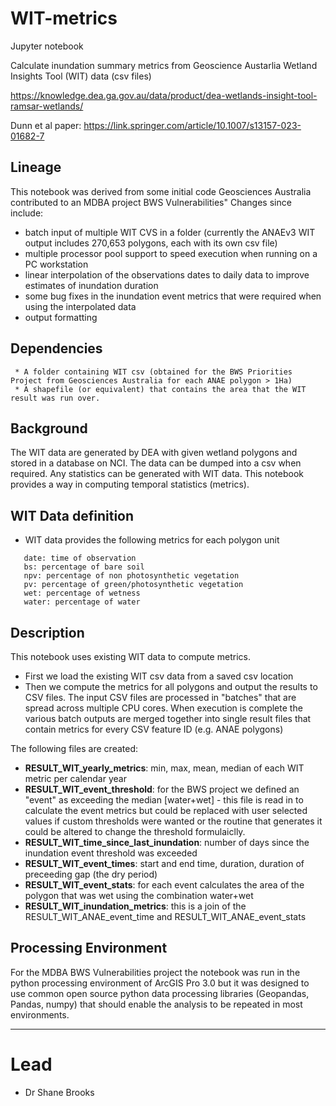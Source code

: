 # WIT-metrics

Jupyter notebook

Calculate inundation summary metrics from Geoscience Austarlia Wetland Insights Tool (WIT) data (csv files)

https://knowledge.dea.ga.gov.au/data/product/dea-wetlands-insight-tool-ramsar-wetlands/

Dunn et al paper:  https://link.springer.com/article/10.1007/s13157-023-01682-7

## Lineage

This notebook was derived from some initial code Geosciences Australia contributed to an MDBA project BWS Vulnerabilities"
Changes since include:
* batch input of multiple WIT CVS in a folder (currently the ANAEv3 WIT output includes 270,653 polygons, each with its own csv file)
* multiple processor pool support to speed execution when running on a PC workstation
* linear interpolation of the observations dates to daily data to improve estimates of inundation duration
* some bug fixes in the inundation event metrics that were required when using the interpolated data
* output formatting

## Dependencies
     * A folder containing WIT csv (obtained for the BWS Priorities Project from Geosciences Australia for each ANAE polygon > 1Ha)
     * A shapefile (or equivalent) that contains the area that the WIT result was run over.
  
     
## Background
The WIT data are generated by DEA with given wetland polygons and stored in a database on NCI. The data can be dumped into a csv when required. Any statistics can be generated with WIT data. This notebook provides a way in computing temporal statistics (metrics).

## WIT Data definition
* WIT data provides the following metrics for each polygon unit

```
   date: time of observation
   bs: percentage of bare soil
   npv: percentage of non photosynthetic vegetation
   pv: percentage of green/photosynthetic vegetation
   wet: percentage of wetness
   water: percentage of water
```

## Description
This notebook uses existing WIT data to compute metrics.
* First we load the existing WIT csv data from a saved csv location
* Then we compute the metrics for all polygons and output the results to CSV files.  The input CSV files are processed in "batches" that are spread across multiple CPU cores.  When execution is complete the various batch outputs are merged together into single result files that contain metrics for every CSV feature ID (e.g. ANAE polygons)

The following files are created:

 - **RESULT_WIT_yearly_metrics**: min, max, mean, median of each WIT metric per calendar year
 - **RESULT_WIT_event_threshold**: for the BWS project we defined an "event" as exceeding the median [water+wet] - this file is read in to calculate the event metrics but could be replaced with user selected values if custom thresholds were wanted or the routine that generates it could be altered to change the threshold formulaiclly.
 - **RESULT_WIT_time_since_last_inundation**: number of days since the inundation event threshold was exceeded
 - **RESULT_WIT_event_times**: start and end time, duration, duration of preceeding gap (the dry period) 
 - **RESULT_WIT_event_stats**: for each event calculates the area of the polygon that was wet using the combination water+wet
 - **RESULT_WIT_inundation_metrics**: this is a join of the RESULT_WIT_ANAE_event_time and RESULT_WIT_ANAE_event_stats

## Processing Environment
For the MDBA BWS Vulnerabilities project the notebook was run in the python processing environment of ArcGIS Pro 3.0 but it was designed to use common open source python data processing libraries (Geopandas, Pandas, numpy) that should enable the analysis to be repeated in most environments.

***
     
# Lead
- Dr Shane Brooks
